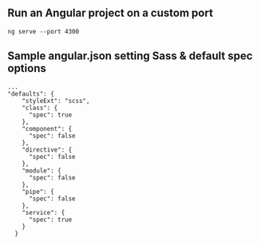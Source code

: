 ## Run an Angular project on a custom port

```
ng serve --port 4300
```

## Sample angular.json setting Sass & default spec options

``` 
...
"defaults": {
    "styleExt": "scss",
    "class": {
      "spec": true
    },
    "component": {
      "spec": false
    },
    "directive": {
      "spec": false
    },
    "module": {
      "spec": false
    },
    "pipe": {
      "spec": false
    },
    "service": {
      "spec": true
    }
  }